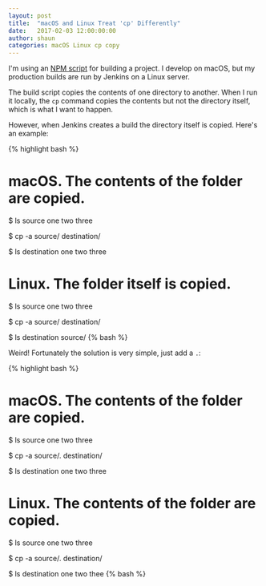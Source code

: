 ```yaml
---
layout: post
title:  "macOS and Linux Treat 'cp' Differently"
date:   2017-02-03 12:00:00:00
author: shaun
categories: macOS Linux cp copy
---
```


I'm using an [NPM script](https://css-tricks.com/why-npm-scripts/)
for building a project. I develop on macOS, but my production builds are run by
Jenkins on a Linux server.

The build script copies the contents of one directory to another. When I run it locally,
the `cp` command copies the contents but not the directory itself,
which is what I want to happen.

However, when Jenkins creates a build the directory itself is copied. Here's an example:

{% highlight bash %}
# macOS. The contents of the folder are copied.

$ ls source
one   two   three

$ cp -a source/ destination/

$ ls destination
one   two   three

# Linux. The folder itself is copied.

$ ls source
one   two   three

$ cp -a source/ destination/

$ ls destination
source/
{% bash %}

Weird! Fortunately the solution is very simple, just add a `.`:

{% highlight bash %}
# macOS. The contents of the folder are copied.

$ ls source
one   two   three

$ cp -a source/. destination/

$ ls destination
one   two   three

# Linux. The contents of the folder are copied.

$ ls source
one   two   three

$ cp -a source/. destination/

$ ls destination
one   two   thee
{% bash %}
